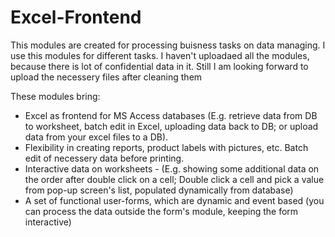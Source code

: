 # Excel-Frontend
This modules are created for processing buisness tasks on data managing.
I use this modules for different tasks. I haven't uploadaed all the modules, because there is lot of confidential data in it. Still I am looking forward to upload the necessery files after cleaning them 

These modules bring:
- Excel as frontend for MS Access databases (E.g. retrieve data from DB to worksheet, batch edit in Excel, uploading data back to DB; or upload data from your excel files to a DB).
- Flexibility in creating reports, product labels with pictures, etc. Batch edit of necessery data before printing.
- Interactive data on worksheets - (E.g. showing some additional data on the order after double click on a cell; Double click a cell and pick a value from pop-up screen's list, populated dynamically from database)
- A set of functional user-forms, which are dynamic and event based (you can process the data outside the form's module, keeping the form interactive)
